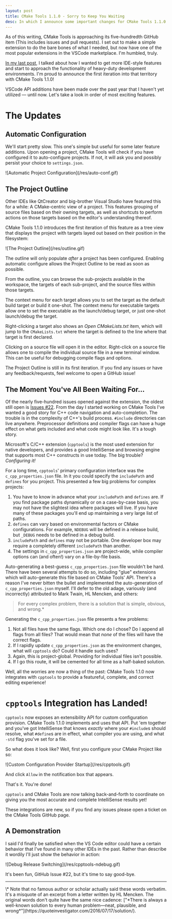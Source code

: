 ```yaml
---
layout: post
title: CMake Tools 1.1.0 - Sorry to Keep You Waiting
desc: In which I announce some important changes for CMake Tools 1.1.0
---
```


As of this writing, CMake Tools is approaching its five-hundredth GitHub item
(This includes issues and pull requests). I set out to make a simple extension
to do the bare bones of what I needed, but now have one of the most popular
extensions in the VSCode marketplace. I'm humbled, truly.

[In my last post](2017/12/15/cmt-1.0-and-beta.html), I talked about how I wanted
to get more IDE-style features and start to approach the functionality of
heavy-duty development environments. I'm proud to announce the first iteration
into that territory with CMake Tools 1.1.0!

VSCode API additions have been made over the past year that I haven't yet
utilized — until now. Let's take a look in order of most exciting features.

# The Updates

## Automatic Configuration

We'll start pretty slow. This one's simple but useful for some later feature
additions. Upon opening a project, CMake Tools will check if you have configured
it to auto-configure projects. If not, it will ask you and possibly persist
your choice to `settings.json`.

<div class="image-frame" markdown="1">
![Automatic Project Configuration](/res/auto-conf.gif)
</div>

## The Project Outline

Other IDEs like QtCreator and big-brother Visual Studio have featured this for
a while: A CMake-centric view of a project. This features grouping of source
files based on their owning targets, as well as shortcuts to perform actions
on those targets based on the editor's understanding thereof.

CMake Tools 1.1.0 introduces the first iteration of this feature as a tree view
that displays the project with targets layed out based on their position in the
filesystem:

<div class="image-frame" markdown="1">
![The Project Outline](/res/outline.gif)
</div>

The outline will only populate *after* a project has been configured. Enabling
automatic configure allows the Project Outline to be read as soon as possible.

From the outline, you can browse the sub-projects available in the workspace,
the targets of each sub-project, and the source files within those targets.

The context menu for each target allows you to set the target as the default
build target or build it one-shot. The context menu for executable targets
allow one to set the executable as the launch/debug target, or just one-shot
launch/debug the target.

Right-clicking a target also shows an *Open CMakeLists.txt* item, which will
jump to the `CMakeLists.txt` where the target is defined to the line where that
target is first declared.

Clicking on a source file will open it in the editor. Right-click on a source
file allows one to compile the individual source file in a new terminal window.
This can be useful for debugging compile flags and options.

The Project Outline is still in its first iteration. If you find any issues or
have any feedback/requests, feel welcome to open a GitHub issue!

## The Moment You've All Been Waiting For...

Of the nearly five-hundred issues opened against the extension, the oldest
still open is [Issues #22](https://github.com/vector-of-bool/vscode-cmake-tools/issues/22). From the day
I started working on CMake Tools I've wanted a good story for C++ code navigation and auto-completion. The trouble is in the complexity of C++'s build
process. `#include` directories can live anywhere. Preprocessor definitions and
compiler flags can have a huge effect on what gets included and what code might look like. It's a tough story.

Microsoft's C/C++ extension (`cpptools`) is the most used extension for native
developers,  and provides a good IntelliSense and browsing engine that supports
most C++ constructs in use today. The big trouble? *Configuring it!*

For a long time, `cpptools`' primary configuration interface was the
`c_cpp_properties.json` file. In it you could specify the `includePath` and
`defines` for you project. This presented a few big problems for complex
projects:

1. You have to know in advance what your `includePath` and `defines` are. If
    you find package paths dynamically or on a case-by-case basis, you may not
    have the slightest idea where packages will live. If you have many of these
    packages you'll end up maintaining a very large list of paths.
2. `defines` can vary based on environmental factors or CMake configurations.
    For example, `NDEBUG` will be defined in a release build, but `_DEBUG`
    needs to be defined in a debug build.
3. `includePath` and `defines` may not be portable. One developer box may
    require a completely different `includePath` than another.
4. The settings in `c_cpp_properties.json` are project-wide, while compiler
    options can (and often!) vary on a file-by-file basis.

Auto-generating a best-guess `c_cpp_properties.json` file wouldn't be hard.
There have been several attempts to do so, including "glue" extensions which
will auto-generate this file based on CMake Tools' API. There's a reason I've
never bitten the bullet and implemented the auto-generation of
`c_cpp_properties.json` myself. I'll defer to the old adage, variously (and
incorrectly) attributed to Mark Twain, HL Mencken, and others:

> For every complex problem, there is a solution that is simple, obvious, and
> wrong.*

Generating the `c_cpp_properties.json` file presents a few problems:

1. Not all files have the same flags. Which one do I chose? Do I append all
    flags from all files? That would mean that _none_ of the files will have
    the correct flags.
2. If I rapidly update `c_cpp_properties.json` as the environment changes, what
    will `cpptools` do? Could it handle such uses?
3. Again, this is project-global. Providing for individual files isn't possible.
4. If I go this route, it will be cemented for all time as a half-baked
    solution.

Well, all the worries are now a thing of the past: CMake Tools 1.1.0 now
integrates with `cpptools` to provide a featureful, complete, and correct
editing experience!

# `cpptools` Integration has Landed!

`cpptools` now exposes an extensibility API for custom configuration provision.
CMake Tools 1.1.0 implements and uses that API. Put 'em together and you've got
IntelliSense that knows _exactly_ where your `#include`s should resolve,
what `#define`s are in effect, what compiler you are using, and what `-std`
flag you've set for a file.

So what does it look like? Well, first you configure your CMake Project like so:

<div class="image-frame" markdown="1">
![Custom Configuration Provider Startup](/res/cpptools.gif)
</div>

And click `Allow` in the notification box that appears.

That's it. You're done!

`cpptools` and CMake Tools are now talking back-and-forth to coordinate on
giving you the most accurate and complete IntelliSense results yet!

These integrations are new, so if you find any issues please open a ticket on
the CMake Tools GitHub page.

## A Demonstration

I said I'd finally be satisfied when the VS Code editor could have a certain
behavior that I've found in many other IDEs in the past. Rather than describe it
wordily I'll just show the behavior in action:

<div class="image-frame" markdown="1">
![Debug Release Switching](/res/cpptools-ndebug.gif)
</div>

It's been fun, GitHub Issue #22, but it's time to say good-bye.

---

<div class="footnotes" markdown="1">
\* Note that no famous author or scholar actually said these words verbatim.
It's a misquote of an excerpt from a letter written by HL Mencken. The original
words don't quite have the same nice cadence: ["*There is always a well-known
solution to every human problem—neat, plausible, and wrong*"](https://quoteinvestigator.com/2016/07/17/solution/).
</div>
